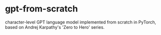 # gpt-from-scratch
 character-level GPT language model implemented from scratch in PyTorch, based on Andrej Karpathy's 'Zero to Hero' series.
